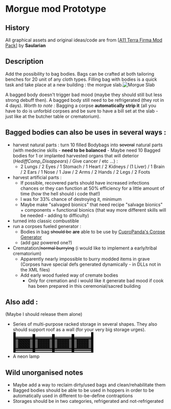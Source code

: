 # Morgue mod Prototype
## History
All graphical assets and original ideas/code are from [[A11 Terra Firma Mod Pack](https://ludeon.com/forums/index.php?topic=12580.msg126663#msg126663)] by **Saularian**
## Description
Add the possibility to bag bodies.
Bags can be crafted at both tailoring benches for 20 unit of any cloth types.
Filling bag with bodies is a quick task and take place at a new building : the morgue slab.![Morgue Slab](../Textures/Things/Buildings/Production/MorgueSlab.png)

A bagged body doesn't trigger bad mood (maybe they should still but less strong debuff then). A bagged body still need to be refrigerated (they rot in 4 days).
_Worth to note :_ Bagging a corpse **automatically strip it** (all you have to do is unforbid corpses and be sure to have a bill set at the slab - just like at the butcher table or crematorium).
## Bagged bodies can also be uses in several ways :
- harvest natural parts : turn 10 filled Bodybags into ~~several~~ natural parts (with medecine skills - **need to be balanced** - Maybe need 10 Bagged bodies for 1 or implanted harvested organs that will deterior (_HediffComp_Disappears_) / Give cancer / etc  ...) :
  - 2 Lungs / 2 Eyes / 1 Stomach / 1 Heart / 2 Kidneys / (1 Liver) / 1 Brain / 2 Ears / 1 Nose / 1 Jaw / 2 Arms / 2 Hands / 2 Legs / 2 Foots
- harvest artificial parts :
  - If possible, recovered parts should have increased infections chances or they can function at 50% efficiency for a little amount of time (how the hell should i code that!)
  - I was for 33% chance of destroying it, minimum
  - Maybe make "salvaged bionics" that need recipe "salvage bionics" + components = functional bionics (that way more different skills will be needed - adding to difficulty)
- turned into classic combustible
- run a corpses fueled generator :
  - Bodies in bag ~~should be~~ **are** able to be use by [CuproPanda's Corpse Generator](https://github.com/cuproPanda/CFG)
  - (add gaz powered one?)
- Crematation/~~normal burrying~~ (i would like to implement a early/tribal crematorium)
  - Apparently nearly impossible to burry modded items in grave (Corpses have special defs generated dynamically - in DLLs not in the XML files)
  - Add early wood fueled way of cremate bodies
    - Only for cremation and i would like it generate bad mood if cook has been prepared in this ceremonial/sacred building

## Also add :
(Maybe I should release them alone)
- Series of multi-purpose racked storage in several shapes. They also should support roof as a wall (for your very big storage urges).![Large rack storage](../Textures/Things/Buildings/Furniture/StorageLarge.png)
- A neon lamp

## Wild unorganised notes
- Maybe add a way to reclaim dirty/used bags and clean/rehabilitate them
- Bagged bodies should be able to be used in hoppers in order to be automatically used in different to-be-define contraptions
- Storages should be in two categories, refrigerated and not-refrigerated
